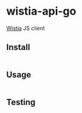# wistia-api-go

[Wistia](https://wistia.com/support/developers) JS client

## Install

```
```

## Usage

```
```

## Testing

```
```